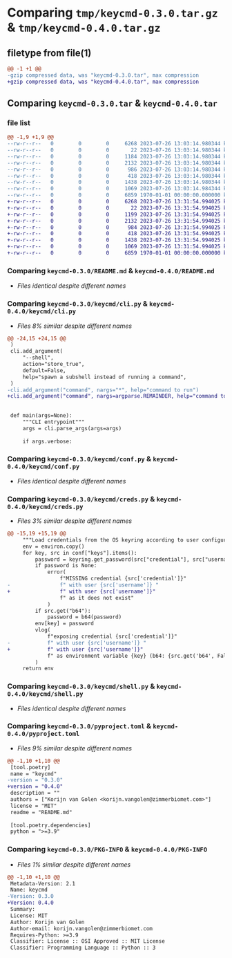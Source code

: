 # Comparing `tmp/keycmd-0.3.0.tar.gz` & `tmp/keycmd-0.4.0.tar.gz`

## filetype from file(1)

```diff
@@ -1 +1 @@
-gzip compressed data, was "keycmd-0.3.0.tar", max compression
+gzip compressed data, was "keycmd-0.4.0.tar", max compression
```

## Comparing `keycmd-0.3.0.tar` & `keycmd-0.4.0.tar`

### file list

```diff
@@ -1,9 +1,9 @@
--rw-r--r--   0        0        0     6268 2023-07-26 13:03:14.980344 keycmd-0.3.0/README.md
--rw-r--r--   0        0        0       22 2023-07-26 13:03:14.980344 keycmd-0.3.0/keycmd/__init__.py
--rw-r--r--   0        0        0     1184 2023-07-26 13:03:14.980344 keycmd-0.3.0/keycmd/cli.py
--rw-r--r--   0        0        0     2132 2023-07-26 13:03:14.980344 keycmd-0.3.0/keycmd/conf.py
--rw-r--r--   0        0        0      986 2023-07-26 13:03:14.980344 keycmd-0.3.0/keycmd/creds.py
--rw-r--r--   0        0        0      418 2023-07-26 13:03:14.980344 keycmd-0.3.0/keycmd/logs.py
--rw-r--r--   0        0        0     1438 2023-07-26 13:03:14.980344 keycmd-0.3.0/keycmd/shell.py
--rw-r--r--   0        0        0     1069 2023-07-26 13:03:14.984344 keycmd-0.3.0/pyproject.toml
--rw-r--r--   0        0        0     6859 1970-01-01 00:00:00.000000 keycmd-0.3.0/PKG-INFO
+-rw-r--r--   0        0        0     6268 2023-07-26 13:31:54.994025 keycmd-0.4.0/README.md
+-rw-r--r--   0        0        0       22 2023-07-26 13:31:54.994025 keycmd-0.4.0/keycmd/__init__.py
+-rw-r--r--   0        0        0     1199 2023-07-26 13:31:54.994025 keycmd-0.4.0/keycmd/cli.py
+-rw-r--r--   0        0        0     2132 2023-07-26 13:31:54.994025 keycmd-0.4.0/keycmd/conf.py
+-rw-r--r--   0        0        0      984 2023-07-26 13:31:54.994025 keycmd-0.4.0/keycmd/creds.py
+-rw-r--r--   0        0        0      418 2023-07-26 13:31:54.994025 keycmd-0.4.0/keycmd/logs.py
+-rw-r--r--   0        0        0     1438 2023-07-26 13:31:54.994025 keycmd-0.4.0/keycmd/shell.py
+-rw-r--r--   0        0        0     1069 2023-07-26 13:31:54.994025 keycmd-0.4.0/pyproject.toml
+-rw-r--r--   0        0        0     6859 1970-01-01 00:00:00.000000 keycmd-0.4.0/PKG-INFO
```

### Comparing `keycmd-0.3.0/README.md` & `keycmd-0.4.0/README.md`

 * *Files identical despite different names*

### Comparing `keycmd-0.3.0/keycmd/cli.py` & `keycmd-0.4.0/keycmd/cli.py`

 * *Files 8% similar despite different names*

```diff
@@ -24,15 +24,15 @@
 )
 cli.add_argument(
     "--shell",
     action="store_true",
     default=False,
     help="spawn a subshell instead of running a command",
 )
-cli.add_argument("command", nargs="*", help="command to run")
+cli.add_argument("command", nargs=argparse.REMAINDER, help="command to run")
 
 
 def main(args=None):
     """CLI entrypoint"""
     args = cli.parse_args(args=args)
 
     if args.verbose:
```

### Comparing `keycmd-0.3.0/keycmd/conf.py` & `keycmd-0.4.0/keycmd/conf.py`

 * *Files identical despite different names*

### Comparing `keycmd-0.3.0/keycmd/creds.py` & `keycmd-0.4.0/keycmd/creds.py`

 * *Files 3% similar despite different names*

```diff
@@ -15,19 +15,19 @@
     """Load credentials from the OS keyring according to user configuration"""
     env = environ.copy()
     for key, src in conf["keys"].items():
         password = keyring.get_password(src["credential"], src["username"])
         if password is None:
             error(
                 f"MISSING credential {src['credential']}"
-                f" with user {src['username']} "
+                f" with user {src['username']}"
                 f" as it does not exist"
             )
         if src.get("b64"):
             password = b64(password)
         env[key] = password
         vlog(
             f"exposing credential {src['credential']}"
-            f" with user {src['username']} "
+            f" with user {src['username']}"
             f" as environment variable {key} (b64: {src.get('b64', False)})"
         )
     return env
```

### Comparing `keycmd-0.3.0/keycmd/shell.py` & `keycmd-0.4.0/keycmd/shell.py`

 * *Files identical despite different names*

### Comparing `keycmd-0.3.0/pyproject.toml` & `keycmd-0.4.0/pyproject.toml`

 * *Files 9% similar despite different names*

```diff
@@ -1,10 +1,10 @@
 [tool.poetry]
 name = "keycmd"
-version = "0.3.0"
+version = "0.4.0"
 description = ""
 authors = ["Korijn van Golen <korijn.vangolen@zimmerbiomet.com>"]
 license = "MIT"
 readme = "README.md"
 
 [tool.poetry.dependencies]
 python = ">=3.9"
```

### Comparing `keycmd-0.3.0/PKG-INFO` & `keycmd-0.4.0/PKG-INFO`

 * *Files 1% similar despite different names*

```diff
@@ -1,10 +1,10 @@
 Metadata-Version: 2.1
 Name: keycmd
-Version: 0.3.0
+Version: 0.4.0
 Summary: 
 License: MIT
 Author: Korijn van Golen
 Author-email: korijn.vangolen@zimmerbiomet.com
 Requires-Python: >=3.9
 Classifier: License :: OSI Approved :: MIT License
 Classifier: Programming Language :: Python :: 3
```

